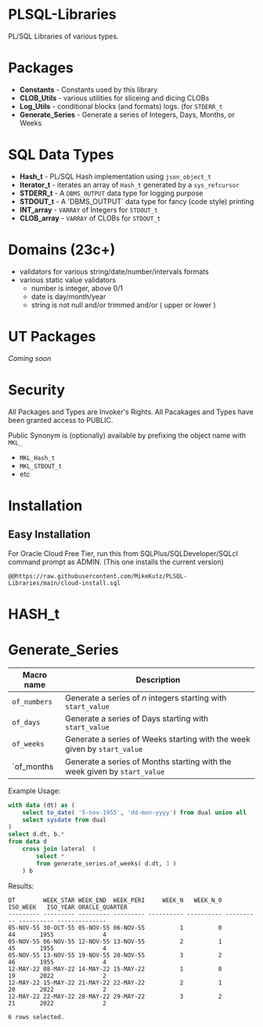 # PLSQL-Libraries
PL/SQL Libraries of various types.

# Packages

- **Constants** - Constants used by this library
- **CLOB_Utils** - various utilities for sliceing and dicing CLOBs
- **Log_Utils** - conditional blocks (and formats) logs. (for `STDERR_t`
- **Generate_Series** - Generate a series of Integers, Days, Months, or Weeks

# SQL Data Types

- **Hash_t** - PL/SQL Hash implementation using `json_object_t`
- **Iterator_t** - iterates an array of `Hash_t` generated by a `sys_refcursor`
- **STDERR_t** - A `DBMS_OUTPUT` data type for logging purpose
- **STDOUT_t** - A 'DBMS_OUTPUT` data type for fancy (code style) printing
- **INT_array** - `VARRAY` of Integers for `STDOUT_t`
- **CLOB_array** - `VARRAY` of CLOBs for `STDOUT_t`

# Domains (23c+)

- validators for various string/date/number/intervals formats
- various static value validators
  - number is integer, above 0/1
  - date is day/month/year
  - string is not null and/or trimmed and/or ( upper or lower )

# UT Packages

*Coming soon*

# Security

All Packages and Types are Invoker's Rights. All Pacakages and Types have been granted access to PUBLIC.

Public Synonym is (optionally) available by prefixing the object name with `MKL_`

- `MKL_Hash_t`
- `MKL_STDOUT_t`
- etc

# Installation

## Easy Installation

For Oracle Cloud Free Tier, run this from SQLPlus/SQLDeveloper/SQLcl command prompt as ADMIN. (This one installs the current version)

`@@https://raw.githubusercontent.com/MikeKutz/PLSQL-Libraries/main/cloud-install.sql`

# HASH_t

# Generate_Series

Macro name | Description
-----------|-----------
`of_numbers` | Generate a series of *n* integers starting with `start_value`
`of_days` | Generate a series of Days starting with `start_value`
`of_weeks` | Generate a series of Weeks starting with the week given by `start_value`
`of_months | Generate a series of Months starting with the week given by `start_value`

Example Usage:

```sql
with data (dt) as (
    select to_date( '5-nov-1955', 'dd-mon-yyyy') from dual union all
    select sysdate from dual
)
select d.dt, b.*
from data d
    cross join lateral  (
        select *
        from generate_series.of_weeks( d.dt, 3 )
    ) b
```

Results:

```
DT        WEEK_STAR WEEK_END  WEEK_PERI     WEEK_N   WEEK_N_0   ISO_WEEK   ISO_YEAR ORACLE_QUARTER
--------- --------- --------- --------- ---------- ---------- ---------- ---------- --------------
05-NOV-55 30-OCT-55 05-NOV-55 06-NOV-55          1          0         44       1955              4
05-NOV-55 06-NOV-55 12-NOV-55 13-NOV-55          2          1         45       1955              4
05-NOV-55 13-NOV-55 19-NOV-55 20-NOV-55          3          2         46       1955              4
12-MAY-22 08-MAY-22 14-MAY-22 15-MAY-22          1          0         19       2022              2
12-MAY-22 15-MAY-22 21-MAY-22 22-MAY-22          2          1         20       2022              2
12-MAY-22 22-MAY-22 28-MAY-22 29-MAY-22          3          2         21       2022              2

6 rows selected. 
```
